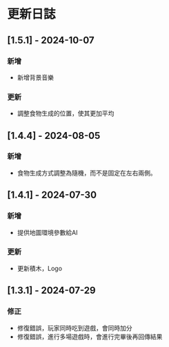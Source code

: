 
# 更新日誌

## [1.5.1] - 2024-10-07
### 新增
- 新增背景音樂

### 更新
- 調整食物生成的位置，使其更加平均

## [1.4.4] - 2024-08-05
### 新增
- 食物生成方式調整為隨機，而不是固定在左右兩側。

## [1.4.1] - 2024-07-30
### 新增
- 提供地圖環境參數給AI
### 更新
- 更新積木，Logo

## [1.3.1] - 2024-07-29
### 修正
- 修復錯誤，玩家同時吃到遊戲，會同時加分
- 修復錯誤，進行多場遊戲時，會進行完畢後再回傳結果

